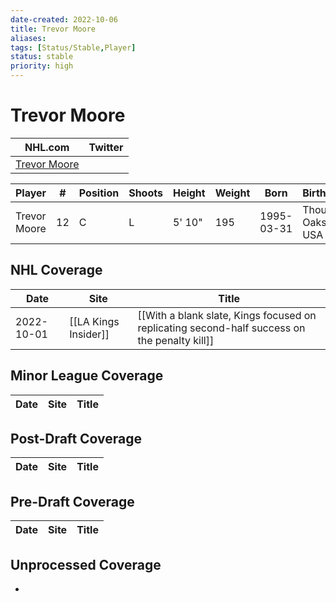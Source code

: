 ```yaml
---
date-created: 2022-10-06
title: Trevor Moore
aliases: 
tags: [Status/Stable,Player]
status: stable
priority: high
---
```


# Trevor Moore

NHL.com | Twitter
-|-
[Trevor Moore](https://www.nhl.com/player/trevor-moore-8479675) | 

Player | \# | Position | Shoots | Height | Weight | Born | Birthplace | Draft 
-|-|-|-|-|-|-|-|-
Trevor Moore | 12 | C | L | 5' 10" | 195 | 1995-03-31 | Thousand Oaks, CA, USA


## NHL  Coverage
Date | Site| Title
---|---|---
2022-10-01 | [[LA Kings Insider]] |  [[With a blank slate, Kings focused on replicating second-half success on the penalty kill]]



## Minor League Coverage
Date | Site| Title
---|---|---



## Post-Draft Coverage
Date | Site| Title
---|---|---



## Pre-Draft Coverage
Date | Site| Title
---|---|---


## Unprocessed Coverage
- 

